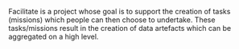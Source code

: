 Facilitate is a project whose goal is to support the creation of tasks (missions) which people can then choose to undertake. These tasks/missions result in the creation of data artefacts which can be aggregated on a high level.